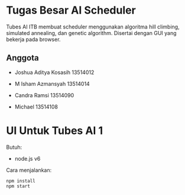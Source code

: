 # Tugas Besar AI Scheduler

Tubes AI ITB membuat scheduler menggunakan algoritma hill climbing, simulated annealing, dan genetic algorithm. Disertai dengan GUI yang bekerja pada browser.

## Anggota
  - Joshua Aditya Kosasih	 13514012

  - M Isham Azmansyah		   13514014

  - Candra Ramsi		  	   13514090

  - Michael	               13514108


# UI Untuk Tubes AI 1

Butuh:
  - node.js v6

Cara menjalankan:

    npm install
    npm start
